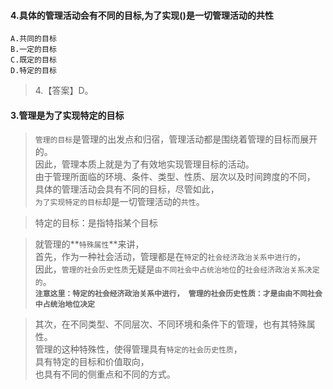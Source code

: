 #### 4.具体的管理活动会有不同的目标,为了实现()是一切管理活动的共性
    A.共同的目标
    B.一定的目标
    C.既定的目标
    D.特定的目标
>   4.【答案】D。    
#### 3.管理是为了实现特定的目标
>   `管理的目标`是管理的出发点和归宿，管理活动都是围绕着管理的目标而展开的。   
因此，管理本质上就是为了有效地实现管理目标的活动。   
由于管理所面临的环境、条件、类型、性质、层次以及时间跨度的不同，   
具体的管理活动会具有不同的目标，尽管如此，   
`为了实现特定的目标`却是一切管理活动的`共性`。   

>   特定的目标：是指特指某个目标



>   就管理的**`特殊属性`**来讲，      
首先，作为一种社会活动，管理都是在`特定`的`社会经济政治关系中进行的`，      
    因此，`管理的社会历史性质`无疑是`由不同社会中占统治地位`的`社会经济政治关系决定的`。   
    **`注意这里：特定的社会经济政治关系中进行，
       管理的社会历史性质：才是由由不同社会中占统治地位决定
    `**
           
>   其次，在不同类型、不同层次、不同环境和条件下的管理，也有其特殊属性。      
    管理的这种特殊性，使得管理具有`特定的社会历史性质`，      
    具有特定的目标和价值取向，      
    也具有不同的侧重点和不同的方式。  